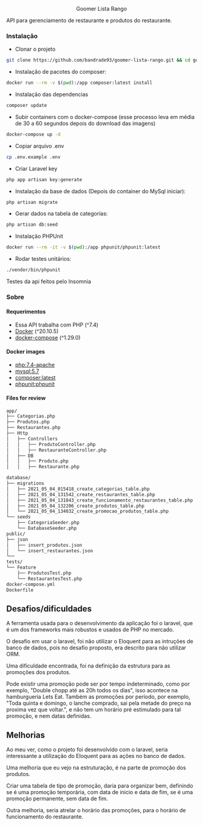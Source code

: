 <p align="center">Goomer Lista Rango</p>
API para gerenciamento de restaurante e produtos do restaurante.


### Instalação

- Clonar o projeto
```bash
git clone https://github.com/bandrade93/goomer-lista-rango.git && cd goomer-lista-rango
```
- Instalação de pacotes do composer:
```bash
docker run --rm -v $(pwd):/app composer:latest install
```

- Instalação das dependencias
```bash
composer update
```

- Subir containers com o docker-compose (esse processo leva em média de 30 a 60 segundos depois do download das imagens)
```bash
docker-compose up -d
```

- Copiar arquivo .env
```bash
cp .env.example .env
```

- Criar Laravel key
```bash
php app artisan key:generate
```

- Instalação da base de dados (Depois do container do MySql iniciar):
```bash
php artisan migrate
```

- Gerar dados na tabela de categorias:
```bash
php artisan db:seed
```

- Instalação PHPUnit
```bash
docker run --rm -it -v $(pwd):/app phpunit/phpunit:latest
```

- Rodar testes unitários:
```bash
./vendor/bin/phpunit
```

Testes da api feitos pelo Insomnia




### Sobre

#### Requerimentos

- Essa API trabalha com PHP (^7.4)
- [Docker](https://docs.docker.com/install/) (^20.10.5)
- [docker-compose](https://docs.docker.com/compose/install/) (^1.29.0)

#### Docker images
- [php:7.4-apache](https://hub.docker.com/_/php)
- [mysql:5.7](https://hub.docker.com/_/mysql)
- [composer:latest](https://hub.docker.com/_/composer) 
- [phpunit:phpunit](https://hub.docker.com/r/phpunit/phpunit)

#### Files for review
```bash
app/
├── Categorias.php
├── Produtos.php
├── Restaurantes.php
├── Http
│   ├── Controllers
│   │   ├── ProdutoController.php
│   │   ├── RestauranteController.php
│   ├── DB
│   │   ├── Produto.php
│   │   ├── Restaurante.php

database/
├── migrations
│   ├── 2021_05_04_015418_create_categorias_table.php
│   ├── 2021_05_04_131542_create_restaurantes_table.php
│   ├── 2021_05_04_131843_create_funcionamento_restaurantes_table.php
│   ├── 2021_05_04_132206_create_produtos_table.php
│   └── 2021_05_04_134032_create_promocao_produtos_table.php
└── seeds
    ├── CategoriaSeeder.php
    └── DatabaseSeeder.php
public/
├── json
│   ├── insert_produtos.json
│   └── insert_restaurantes.json
└── 
tests/
└── Feature
    ├── ProdutosTest.php
    └── RestaurantesTest.php
docker-compose.yml
Dockerfile
```

## Desafios/dificuldades

A ferramenta usada para o desenvolvimento da aplicação foi o laravel, que é um dos frameworks mais robustos e usados de PHP no mercado.

O desafio em usar o laravel, foi não utilizar o Eloquent para as intruções de banco de dados, pois no desafio proposto, era descrito para não utilizar ORM.

Uma dificuldade encontrada, foi na definição da estrutura para as promoções dos produtos.

Pode existir uma promoção pode ser por tempo indeterminado, como por exemplo, "Double chopp até as 20h todos os dias", isso acontece na hamburgueria Lets Eat.
Também as promoções por período, por exemplo, "Toda quinta e domingo, o lanche comprado, sai pela metade do preço na proxima vez que voltar.", e não tem um horário pré estimulado para tal promoção, e nem datas definidas.

## Melhorias

Ao meu ver, como o projeto foi desenvolvido com o laravel, seria interessante a utilização do Eloquent para as ações no banco de dados.

Uma melhoria que eu vejo na estruturação, é na parte de promoção dos produtos.

Criar uma tabela de tipo de promoção, daria para organizar bem, definindo se é uma promoção temporária, com data de inicio e data de fim, se é uma promoção permanente, sem data de fim.

Outra melhoria, seria atrelar o horário das promoções, para o horário de funcionamento do restaurante.



